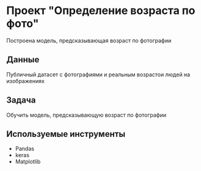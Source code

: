 # Проект "Определение возраста по фото"
Построена модель, предсказывающая возраст по фотографии 

## Данные
Публичный датасет с фотографиями и реальным возрастои людей на изображениях

## Задача
Обучить модель, предсказывающую возраст по фотографии

## Используемые инструменты
- Pandas
- keras
- Matplotlib
